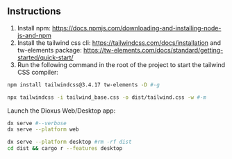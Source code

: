 
## Instructions

1. Install npm: <https://docs.npmjs.com/downloading-and-installing-node-js-and-npm>
2. Install the tailwind css cli: <https://tailwindcss.com/docs/installation>
and tw-elements package: <https://tw-elements.com/docs/standard/getting-started/quick-start/>
4. Run the following command in the root of the project to start the tailwind CSS compiler:

```bash
npm install tailwindcss@3.4.17 tw-elements -D #-g

npx tailwindcss -i tailwind_base.css -o dist/tailwind.css -w #-m
```

Launch the Dioxus Web/Desktop app:

```bash
dx serve #--verbose
dx serve --platform web

dx serve --platform desktop #rm -rf dist
cd dist && cargo r --features desktop
```

